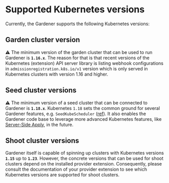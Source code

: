 # Supported Kubernetes versions

Currently, the Gardener supports the following Kubernetes versions:

## Garden cluster version

:warning: The minimum version of the garden cluster that can be used to run Gardener is **`1.16.x`**.
The reason for that is that recent versions of the Kubernetes (extension) API server library is listing webhook configurations
in `admissionregistration.k8s.io/v1` version which is only served in Kubernetes clusters with version 1.16 and higher.

## Seed cluster versions

:warning: The minimum version of a seed cluster that can be connected to Gardener is **`1.18.x`**.
Kubernetes `1.18` sets the common ground for several Gardener features, e.g. `SeedKubeScheduler` ([ref](https://github.com/gardener/gardener/blob/master/docs/deployment/feature_gates.md#list-of-feature-gates)).
It also enables the Gardener code base to leverage more advanced Kubernetes features, like [Server-Side Apply](https://kubernetes.io/docs/reference/using-api/server-side-apply/), in the future.

## Shoot cluster versions

Gardener itself is capable of spinning up clusters with Kubernetes versions **`1.15`** up to **`1.23`**.
However, the concrete versions that can be used for shoot clusters depend on the installed provider extension.
Consequently, please consult the documentation of your provider extension to see which Kubernetes versions are supported for shoot clusters.
